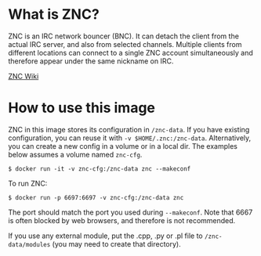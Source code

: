 # What is ZNC?

ZNC is an IRC network bouncer (BNC). It can detach the client from the
actual IRC server, and also from selected channels. Multiple clients
from different locations can connect to a single ZNC account
simultaneously and therefore appear under the same nickname on IRC.

[ZNC Wiki](http://znc.in/)

# How to use this image

ZNC in this image stores its configuration in `/znc-data`.
If you have existing configuration, you can reuse it with `-v $HOME/.znc:/znc-data`.
Alternatively, you can create a new config in a volume or in a local dir.
The examples below assumes a volume named `znc-cfg`.

```console
$ docker run -it -v znc-cfg:/znc-data znc --makeconf
```

To run ZNC:

```console
$ docker run -p 6697:6697 -v znc-cfg:/znc-data znc
```

The port should match the port you used during `--makeconf`. Note that 6667 is
often blocked by web browsers, and therefore is not recommended.

If you use any external module, put the .cpp, .py or .pl file to
`/znc-data/modules` (you may need to create that directory).
